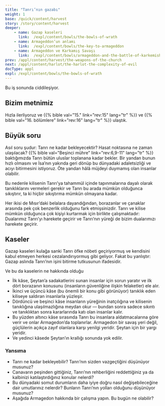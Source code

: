 ```yaml
---
title: "Tanrı’nın gazabı"
weight: 1
base: /quick/content/harvest
story: /story/content/harvest
deeper:
    - name: Gazap kaseleri
      link:  /expl/content/bowls/the-bowls-of-wrath
    - name: Armageddon’un anlamı
      link:  /expl/content/bowls/the-key-to-armageddon
    - name: Armageddon ve Karkamış Savaşı
      link:  /expl/content/bowls/armageddon-and-the-battle-of-karkemish
prev: /appl/content/harvest/the-weapons-of-the-church
next: /appl/content/harlot/the-harlot-the-complexity-of-evil
docType: appl
expl: /expl/content/bowls/the-bowls-of-wrath
---
```


Bu iş sonunda ciddileşiyor.

## Bizim metnimiz

<a name="8d4c"></a>
Hızla ilerliyoruz ve {{% bible val="15." link="rev:15" lang="tr" %}} ve {{% bible val="16. bölümlere" link="rev:16" lang="tr" %}} ulaştık.

## Büyük soru

<a name="5a01"></a>
Asıl soru şudur: Tanrı ne kadar bekleyecektir? Hasat noktasına ne zaman ulaşılacak? {{% bible val="Beşinci mühre" link="rev:6,9-11" lang="tr" %}} baktığımızda Tanrı bütün uluslar toplanana kadar bekler. Bir yandan bunun hızlı olmasını ve İsa’nın yakında geri dönüp bu dünyadaki adaletsizliği ve acıyı bitirmesini istiyoruz. Öte yandan hâlâ müjdeyi duymamış olan insanlar olabilir.

Bu nedenle kilisenin Tanrı’ya tahammül içinde tapınmalarına dayalı olarak tanıklıklarını vermeleri gerekir ve Tanrı bu arada mümkün olduğunca sıkıştırır, ta ki hiçbir sıkıştırma mümkün olmayana kadar.

Her ikisi de Mısır’daki belalara dayandığından, borazanlar ve çanaklar arasında pek çok benzerlik olduğunu fark etmişsinizdir. Tanrı ve kilise mümkün olduğunca çok kişiyi kurtarmak için birlikte çalışmaktadır: Dualarımız Tanrı’yı harekete geçirir ve Tanrı’nın yüreği de bizim dualarımızı harekete geçirir.

## Kaseler

<a name="f16f"></a>
Gazap kaseleri kulağa sanki Tanrı öfke nöbeti geçiriyormuş ve kendisini kabul etmeyen herkesi cezalandırıyormuş gibi geliyor. Fakat bu yanlıştır: Gazap aslında Tanrı’nın işini bitirme tutkusunun ifadesidir.

Ve bu da kaselerin ne hakkında olduğu

- İlk kâse, Şeytan’a sadakatlerini sunan insanlar için sorun yaratır ve ilk dört borazanın konusunu (insanların güvenliğine ilişkin felaketler) ele alır.
- İkinci ve üçüncü kâse (bu önemli bir konu gibi görünüyor) tanıklık eden kiliseye saldıran insanlarla yüzleşir.
- Dördüncü ve beşinci kâse insanların yüreğinin inatçılığına ve kilisenin tanıklığına ulaşılmazlığına meydan okur — bundan sonra sadece sıkıntı ve tanıklıktan sonra kararlarında katı olan insanlar kalır.
- Bu yüzden altıncı kâse sırasında Tanrı bu insanlara aldatmacalarına göre verir ve onlar Armagedon’da toplanırlar. Armagedon bir savaş yeri değil, güçlülerin açıkça zayıf olanlara karşı yenilgi yeridir. Şeytan için bir yargı yeridir.
- Ve yedinci kâsede Şeytan’ın krallığı sonunda yok edilir.

### Yansıma

<a name="3fce"></a>
- Tanrı ne kadar bekleyebilir? Tanrı’nın sizden vazgeçtiğini düşünüyor musunuz?
- Canavarın peşinden gittiğiniz, Tanrı’nın rehberliğini reddettiğiniz ya da kalbinizi katılaştırdığınız konular nelerdi?
- Bu dünyadaki somut durumların daha iyiye doğru nasıl değişebileceğine dair umutlarınız nelerdir? Bunların Tanrı’nın yolları olduğunu düşünüyor musunuz?
- Aşağıda Armagedon hakkında bir çalışma yapın. Bu bugün ne olabilir?
